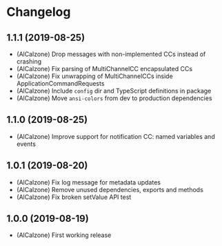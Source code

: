 # Changelog
<!--
	Placeholder for next release:
	## __WORK IN PROGRESS__
-->

## 1.1.1 (2019-08-25)
* (AlCalzone) Drop messages with non-implemented CCs instead of crashing
* (AlCalzone) Fix parsing of MultiChannelCC encapsulated CCs
* (AlCalzone) Fix unwrapping of MultiChannelCCs inside ApplicationCommandRequests
* (AlCalzone) Include `config` dir and TypeScript definitions in package
* (AlCalzone) Move `ansi-colors` from dev to production dependencies

## 1.1.0 (2019-08-25)
* (AlCalzone) Improve support for notification CC: named variables and events

## 1.0.1 (2019-08-20)
* (AlCalzone) Fix log message for metadata updates
* (AlCalzone) Remove unused dependencies, exports and methods
* (AlCalzone) Fix broken setValue API test

## 1.0.0 (2019-08-19)
* (AlCalzone) First working release
